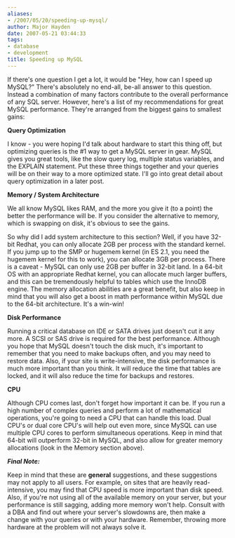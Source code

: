 ```yaml
---
aliases:
- /2007/05/20/speeding-up-mysql/
author: Major Hayden
date: 2007-05-21 03:44:33
tags:
- database
- development
title: Speeding up MySQL
---
```


If there's one question I get a lot, it would be "Hey, how can I speed up MySQL?" There's absolutely no end-all, be-all answer to this question. Instead a combination of many factors contribute to the overall performance of any SQL server. However, here's a list of my recommendations for great MySQL performance. They're arranged from the biggest gains to smallest gains:

**Query Optimization**

I know - you were hoping I'd talk about hardware to start this thing off, but optimizing queries is the #1 way to get a MySQL server in gear. MySQL gives you great tools, like the slow query log, multiple status variables, and the EXPLAIN statement. Put these three things together and your queries will be on their way to a more optimized state. I'll go into great detail about query optimization in a later post.

**Memory / System Architecture**

We all know MySQL likes RAM, and the more you give it (to a point) the better the performance will be. If you consider the alternative to memory, which is swapping on disk, it's obvious to see the gains.

So why did I add system architecture to this section? Well, if you have 32-bit Redhat, you can only allocate 2GB per process with the standard kernel. If you jump up to the SMP or hugemem kernel (in ES 2.1, you need the hugemem kernel for this to work), you can allocate 3GB per process. There is a caveat - MySQL can only use 2GB per buffer in 32-bit land. In a 64-bit OS with an appropriate Redhat kernel, you can allocate much larger buffers, and this can be tremendously helpful to tables which use the InnoDB engine. The memory allocation abilities are a great benefit, but also keep in mind that you will also get a boost in math performance within MySQL due to the 64-bit architecture. It's a win-win!

**Disk Performance**

Running a critical database on IDE or SATA drives just doesn't cut it any more. A SCSI or SAS drive is required for the best performance. Although you hope that MySQL doesn't touch the disk much, it's important to remember that you need to make backups often, and you may need to restore data. Also, if your site is write-intensive, the disk performance is much more important than you think. It will reduce the time that tables are locked, and it will also reduce the time for backups and restores.

**CPU**

Although CPU comes last, don't forget how important it can be. If you run a high number of complex queries and perform a lot of mathematical operations, you're going to need a CPU that can handle this load. Dual CPU's or dual core CPU's will help out even more, since MySQL can use multiple CPU cores to perform simultaneous operations. Keep in mind that 64-bit will outperform 32-bit in MySQL, and also allow for greater memory allocations (look in the Memory section above).

**_Final Note:_**

Keep in mind that these are **general** suggestions, and these suggestions may not apply to all users. For example, on sites that are heavily read-intensive, you may find that CPU speed is more important than disk speed. Also, if you're not using all of the available memory on your server, but your performance is still sagging, adding more memory won't help. Consult with a DBA and find out where your server's slowdowns are, then make a change with your queries or with your hardware. Remember, throwing more hardware at the problem will not always solve it.